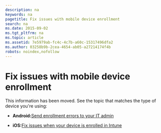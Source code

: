 ```yaml
---
description: na
keywords: na
pagetitle: Fix issues with mobile device enrollment
search: na
ms.date: 2015-09-02
ms.tgt_pltfrm: na
ms.topic: article
ms.assetid: 7e5979ab-fc4c-4c7b-a60c-15317496dfa2
ms.author: 03258b9b-2cea-4654-ab05-a27214174f4b
robots: noindex,nofollow
---
```

# Fix issues with mobile device enrollment
This information has been moved. See the topic that matches the type of device you're using:

- **Android:**[Send enrollment errors to your IT admin](http://technet.microsoft.com/library/mt502762.aspx)

- **iOS:**[Fix issues when your device is enrolled in Intune](http://technet.microsoft.com/library/mt598622.aspx)

